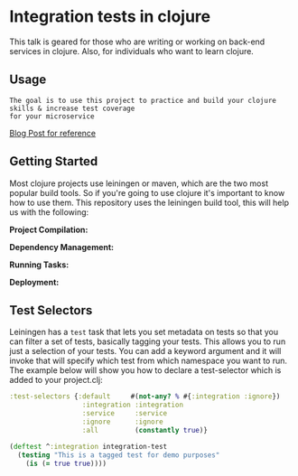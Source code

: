 # Integration tests in clojure

This talk is geared for those who are writing or working on back-end services in clojure. Also, for individuals who want to learn clojure.

## Usage
    The goal is to use this project to practice and build your clojure skills & increase test coverage 
    for your microservice
  

[Blog Post for reference](https://medium.com/@haque.zubair/continuous-coverage-with-clojure-89655c51fde8)

## Getting Started

Most clojure projects use leiningen or maven, which are the two most popular build tools. So if you're going to use clojure it's important to know how to use them. This repository uses the leiningen build tool, this will help us with the following:

**Project Compilation:**

**Dependency Management:**

**Running Tasks:**

**Deployment:**

## Test Selectors

Leiningen has a `test` task that lets you set metadata on tests so that you can filter a set of tests, basically tagging your tests. This allows you to run just a selection of your tests. You can add a keyword argument and it will invoke that will specify which test from which namespace you want to run. The example below will show you how to declare a test-selector which is added to your project.clj:

```clojure
:test-selectors {:default     #(not-any? % #{:integration :ignore})
                  :integration :integration
                  :service     :service
                  :ignore      :ignore
                  :all         (constantly true)}
```


```clojure
(deftest ^:integration integration-test
  (testing "This is a tagged test for demo purposes"
    (is (= true true))))
```
